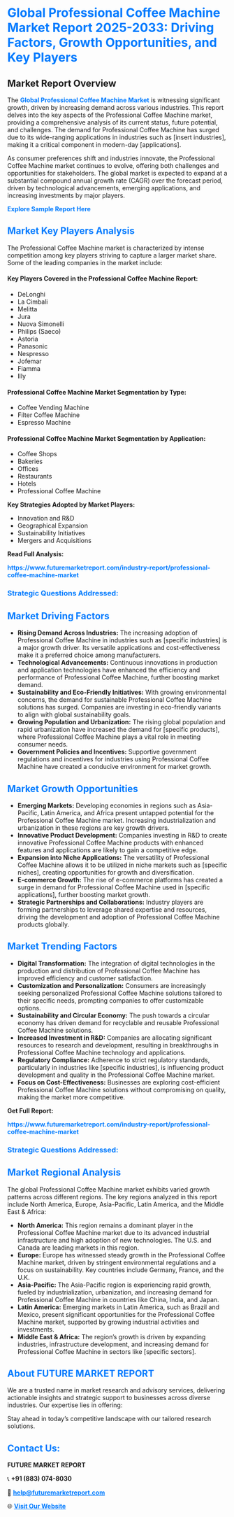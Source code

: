 <h1 style="color: #007BFF;">Global Professional Coffee Machine Market Report 2025-2033: Driving Factors, Growth Opportunities, and Key Players</h1>

<section id="overview">
<h2>Market Report Overview</h2>
<p>The <a href="https://www.futuremarketreport.com/industry-report/professional-coffee-machine-market" style="color: #007BFF; text-decoration: none;"><strong>Global Professional Coffee Machine Market</strong></a> is witnessing significant growth, driven by increasing demand across various industries. This report delves into the key aspects of the Professional Coffee Machine market, providing a comprehensive analysis of its current status, future potential, and challenges. The demand for Professional Coffee Machine has surged due to its wide-ranging applications in industries such as [insert industries], making it a critical component in modern-day [applications].</p>
<p>As consumer preferences shift and industries innovate, the Professional Coffee Machine market continues to evolve, offering both challenges and opportunities for stakeholders. The global market is expected to expand at a substantial compound annual growth rate (CAGR) over the forecast period, driven by technological advancements, emerging applications, and increasing investments by major players.</p>
</section>

<section id="overview">
<p><a href="https://www.futuremarketreport.com/request-sample/reportId=128791" style="color: #007BFF; text-decoration: none;"><strong>Explore Sample Report Here</strong></a></p>
</section>

<section id="key-players">
<h2 style="color: #007BFF;">Market Key Players Analysis</h2>
<p>The Professional Coffee Machine market is characterized by intense competition among key players striving to capture a larger market share. Some of the leading companies in the market include:</p>
<h4>Key Players Covered in the Professional Coffee Machine Report:</h4>
<ul><li>DeLonghi</li><li>La Cimbali</li><li>Melitta</li><li>Jura</li><li>Nuova Simonelli</li><li>Philips (Saeco)</li><li>Astoria</li><li>Panasonic</li><li>Nespresso</li><li>Jofemar</li><li>Fiamma</li><li>Illy</li></ul>
<h4>Professional Coffee Machine Market Segmentation by Type:</h4>
<ul><li>Coffee Vending Machine</li><li>Filter Coffee Machine</li><li>Espresso Machine</li></ul>

<h4>Professional Coffee Machine Market Segmentation by Application:</h4>
<ul><li>Coffee Shops</li><li>Bakeries</li><li>Offices</li><li>Restaurants</li><li>Hotels</li><li>Professional Coffee Machine</li></ul>
<p><strong>Key Strategies Adopted by Market Players:</strong></p>
<ul>
<li>Innovation and R&D</li>
<li>Geographical Expansion</li>
<li>Sustainability Initiatives</li>
<li>Mergers and Acquisitions</li>
</ul>
</section>

<section>
<p><strong>Read Full Analysis: </strong></p><a href="https://www.futuremarketreport.com/industry-report/professional-coffee-machine-market" style="color: #007BFF; text-decoration: none;"><strong>https://www.futuremarketreport.com/industry-report/professional-coffee-machine-market</strong></a>
<h3 style="color: #007BFF;">Strategic Questions Addressed:</h3>
</section>

<section id="driving-factors">
<h2 style="color: #007BFF;">Market Driving Factors</h2>
<ul>
<li><strong>Rising Demand Across Industries:</strong> The increasing adoption of Professional Coffee Machine in industries such as [specific industries] is a major growth driver. Its versatile applications and cost-effectiveness make it a preferred choice among manufacturers.</li>
<li><strong>Technological Advancements:</strong> Continuous innovations in production and application technologies have enhanced the efficiency and performance of Professional Coffee Machine, further boosting market demand.</li>
<li><strong>Sustainability and Eco-Friendly Initiatives:</strong> With growing environmental concerns, the demand for sustainable Professional Coffee Machine solutions has surged. Companies are investing in eco-friendly variants to align with global sustainability goals.</li>
<li><strong>Growing Population and Urbanization:</strong> The rising global population and rapid urbanization have increased the demand for [specific products], where Professional Coffee Machine plays a vital role in meeting consumer needs.</li>
<li><strong>Government Policies and Incentives:</strong> Supportive government regulations and incentives for industries using Professional Coffee Machine have created a conducive environment for market growth.</li>
</ul>
</section>

<section id="growth-opportunities">
<h2 style="color: #007BFF;">Market Growth Opportunities</h2>
<ul>
<li><strong>Emerging Markets:</strong> Developing economies in regions such as Asia-Pacific, Latin America, and Africa present untapped potential for the Professional Coffee Machine market. Increasing industrialization and urbanization in these regions are key growth drivers.</li>
<li><strong>Innovative Product Development:</strong> Companies investing in R&D to create innovative Professional Coffee Machine products with enhanced features and applications are likely to gain a competitive edge.</li>
<li><strong>Expansion into Niche Applications:</strong> The versatility of Professional Coffee Machine allows it to be utilized in niche markets such as [specific niches], creating opportunities for growth and diversification.</li>
<li><strong>E-commerce Growth:</strong> The rise of e-commerce platforms has created a surge in demand for Professional Coffee Machine used in [specific applications], further boosting market growth.</li>
<li><strong>Strategic Partnerships and Collaborations:</strong> Industry players are forming partnerships to leverage shared expertise and resources, driving the development and adoption of Professional Coffee Machine products globally.</li>
</ul>
</section>

<section id="trending-factors">
<h2 style="color: #007BFF;">Market Trending Factors</h2>
<ul>
<li><strong>Digital Transformation:</strong> The integration of digital technologies in the production and distribution of Professional Coffee Machine has improved efficiency and customer satisfaction.</li>
<li><strong>Customization and Personalization:</strong> Consumers are increasingly seeking personalized Professional Coffee Machine solutions tailored to their specific needs, prompting companies to offer customizable options.</li>
<li><strong>Sustainability and Circular Economy:</strong> The push towards a circular economy has driven demand for recyclable and reusable Professional Coffee Machine solutions.</li>
<li><strong>Increased Investment in R&D:</strong> Companies are allocating significant resources to research and development, resulting in breakthroughs in Professional Coffee Machine technology and applications.</li>
<li><strong>Regulatory Compliance:</strong> Adherence to strict regulatory standards, particularly in industries like [specific industries], is influencing product development and quality in the Professional Coffee Machine market.</li>
<li><strong>Focus on Cost-Effectiveness:</strong> Businesses are exploring cost-efficient Professional Coffee Machine solutions without compromising on quality, making the market more competitive.</li>
</ul>
</section>

<section>
<p><strong>Get Full Report: </strong></p><a href="https://www.futuremarketreport.com/industry-report/professional-coffee-machine-market" style="color: #007BFF; text-decoration: none;"><strong>https://www.futuremarketreport.com/industry-report/professional-coffee-machine-market</strong></a>
<h3 style="color: #007BFF;">Strategic Questions Addressed:</h3>
</section>


<section id="regional-analysis">
<h2 style="color: #007BFF;">Market Regional Analysis</h2>
<p>The global Professional Coffee Machine market exhibits varied growth patterns across different regions. The key regions analyzed in this report include North America, Europe, Asia-Pacific, Latin America, and the Middle East & Africa:</p>
<ul>
<li><strong>North America:</strong> This region remains a dominant player in the Professional Coffee Machine market due to its advanced industrial infrastructure and high adoption of new technologies. The U.S. and Canada are leading markets in this region.</li>
<li><strong>Europe:</strong> Europe has witnessed steady growth in the Professional Coffee Machine market, driven by stringent environmental regulations and a focus on sustainability. Key countries include Germany, France, and the U.K.</li>
<li><strong>Asia-Pacific:</strong> The Asia-Pacific region is experiencing rapid growth, fueled by industrialization, urbanization, and increasing demand for Professional Coffee Machine in countries like China, India, and Japan.</li>
<li><strong>Latin America:</strong> Emerging markets in Latin America, such as Brazil and Mexico, present significant opportunities for the Professional Coffee Machine market, supported by growing industrial activities and investments.</li>
<li><strong>Middle East & Africa:</strong> The region’s growth is driven by expanding industries, infrastructure development, and increasing demand for Professional Coffee Machine in sectors like [specific sectors].</li>
</ul>
</section>

<footer>
<h2 style="color: #007BFF;">About FUTURE MARKET REPORT</h2>
<p>We are a trusted name in market research and advisory services, delivering actionable insights and strategic support to businesses across diverse industries. Our expertise lies in offering:</p>

<p>Stay ahead in today’s competitive landscape with our tailored research solutions.</p>

<h2 style="color: #007BFF;">Contact Us:</h2>
<p><strong>FUTURE MARKET REPORT</strong></p>
<p>📞 <strong>+91 (883) 074-8030</strong></p>
<p>📧 <strong><a href="mailto:help@futuremarketreport.com" style="color: #007BFF;">help@futuremarketreport.com</a></strong></p>
<p>🌐 <strong><a href="https://www.futuremarketreport.com/" style="color: #007BFF;">Visit Our Website</a></strong></p>
</footer>
